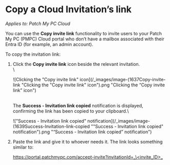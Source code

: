 # Copy a Cloud Invitation’s link

_Applies to: Patch My PC Cloud_

You can use the **Copy invite link** functionality to invite users to your Patch My PC (PMPC) Cloud portal who don’t have a mailbox associated with their Entra ID (for example, an admin account).

To copy the invitation link:

1.  Click the **Copy invite link** icon beside the relevant invitation.\
    \


    ![Clicking the "Copy invite link" icon](/_images/image-(1637Copy-invite-link "Clicking the \"Copy invite link\" icon").png "Clicking the “Copy invite link” icon")

    \
    The **Success - Invitation link copied** notification is displayed, confirming the link has been copied to your clipboard.\


    !["Success - Invitation link copied" notification](/_images/image-(1639Success-Invitation-link-copied "\"Success - Invitation link copied\" notification").png "“Success - Invitation link copied” notification")


2.  Paste the link and give it to whoever needs it. The link looks something similar to:

    [https://portal.patchmypc.com/accept-invite?invitationId=_\<invite\_ID>_](https://portal.patchmypc.com/accept-invite?invitationId=%3cinvite_ID%3e)
